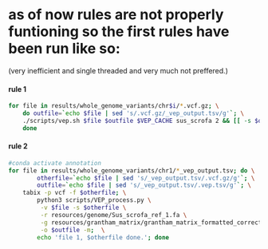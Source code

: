 # as of now rules are not properly funtioning so the first rules have been run like so:
(very inefficient and single threaded and very much not preffered.)

#### rule 1
```bash
for file in results/whole_genome_variants/chr$i/*.vcf.gz; \
	do outfile=`echo $file | sed 's/.vcf.gz/_vep_output.tsv/g'`; \
	./scripts/vep.sh $file $outfile $VEP_CACHE sus_scrofa 2 && [[ -s $outfile ]]; \
	done
```

#### rule 2
```bash
#conda activate annotation
for file in results/whole_genome_variants/chr1/*_vep_output.tsv; do \
        otherfile=`echo $file | sed 's/_vep_output.tsv/.vcf.gz/g'`; \
        outfile=`echo $file | sed 's/_vep_output.tsv/.vep.tsv/g'`; \
	tabix -p vcf -f $otherfile; \
        python3 scripts/VEP_process.py \
         -v $file -s $otherfile \
         -r resources/genome/Sus_scrofa_ref_1.fa \
         -g resources/grantham_matrix/grantham_matrix_formatted_correct.tsv \
         -o $outfile -m;  \
        echo 'file 1, $otherfile done.'; done
```